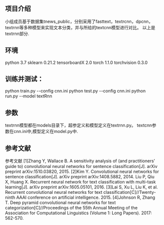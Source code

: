 ## 项目介绍
小组成员基于数据集tnews_public，分别采用了fasttext，textrcnn，dpcnn，textrnn等多种模型来实现文本分类，并与所给的textcnn模型进行对比。
以上是textrnn部分.

## 环境
python 3.7 
sklearn 0.21.2 
tensorboardX 2.0 
torch 1.1.0
torchvision 0.3.0  

## 训练并测试：
python train.py --config cnn.ini
python test.py --config cnn.ini
python run.py --model textRnn

## 参数
textrnn模型都在models目录下，超参定义和模型定义在textrnn.py。
textcnn参数在cnn.ini中,模型定义在model.py中.

## 参考文献
参考文献
[1]Zhang Y, Wallace B. A sensitivity analysis of (and practitioners’ guide to) convolutional neural networks
for sentence classification[J]. arXiv preprint arXiv:1510.03820, 2015.
[2]Kim Y. Convolutional neural networks for sentence classification[J]. arXiv preprint arXiv:1408.5882, 2014.
Liu P, Qiu X, Huang X. Recurrent neural network for text classification with multi-task learning[J]. arXiv
preprint arXiv:1605.05101, 2016.
[3]Lai S, Xu L, Liu K, et al. Recurrent convolutional neural networks for text classification[C]//Twenty-ninth
AAAI conference on artificial intelligence. 2015.
[4]Johnson R, Zhang T. Deep pyramid convolutional neural networks for text categorization[C]//Proceedings of the 55th Annual Meeting of the Association for Computational Linguistics
(Volume 1: Long Papers). 2017: 562-570.
